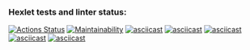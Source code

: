 ### Hexlet tests and linter status:
[![Actions Status](https://github.com/Sp4nch/frontend-project-44/workflows/hexlet-check/badge.svg)](https://github.com/Sp4nch/frontend-project-44/actions)
[![Maintainability](https://api.codeclimate.com/v1/badges/d2dd7ac97915b0b04fbf/maintainability)](https://codeclimate.com/github/Sp4nch/frontend-project-44/maintainability)
[![asciicast](https://asciinema.org/a/sUUFRuPuYbqgorWeFlGvaHSdU.svg)](https://asciinema.org/a/sUUFRuPuYbqgorWeFlGvaHSdU)
[![asciicast](https://asciinema.org/a/NpJh8WqdeigfliFqSyduX47fY.svg)](https://asciinema.org/a/NpJh8WqdeigfliFqSyduX47fY)
[![asciicast](https://asciinema.org/a/wtt20tfIbSYrwoggW2Dy2IlHe.svg)](https://asciinema.org/a/wtt20tfIbSYrwoggW2Dy2IlHe)
[![asciicast](https://asciinema.org/a/ojCatGFjYlyejYw9chmE8g15V.svg)](https://asciinema.org/a/ojCatGFjYlyejYw9chmE8g15V)
[![asciicast](https://asciinema.org/a/zPHGgleBdFMV8CM4Xi1vSd16S.svg)](https://asciinema.org/a/zPHGgleBdFMV8CM4Xi1vSd16S)